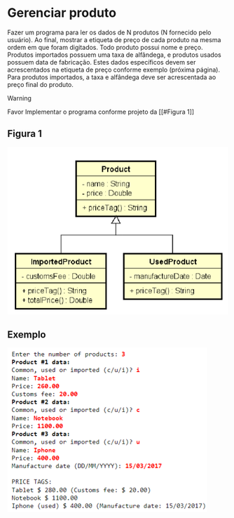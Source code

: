 # Gerenciar produto


Fazer um programa para ler os dados de N produtos (N fornecido pelo usuário). Ao final, mostrar a etiqueta de preço de cada produto na mesma ordem em que foram digitados. Todo produto possui nome e preço. Produtos importados possuem uma taxa de alfândega, e produtos usados possuem data de fabricação. Estes dados específicos devem ser acrescentados na etiqueta de preço conforme exemplo (próxima página). Para produtos importados, a taxa e alfândega deve ser acrescentada ao preço final do produto. 

> [!WARNING]
> 
> Favor Implementar o programa conforme projeto da [[#Figura 1]]

## Figura 1
![img.png](../../imagens/img31.png)

## Exemplo
![img.png](../../imagens/img32.png)

